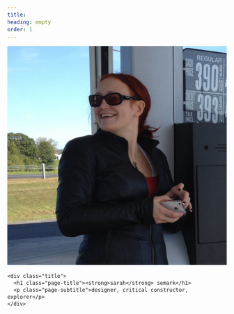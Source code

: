 ```yaml
---
title: 
heading: empty
order: 1
---
```


 <div class="header">
	<img src="/assets/img/s.jpg" class="intro-image" alt="Me.">

	<div class="title">
	  <h1 class="page-title"><strong>sarah</strong> semark</h1>
	  <p class="page-subtitle">designer, critical constructor, explorer</p>
	</div>
</div>

